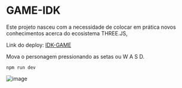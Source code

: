 # GAME-IDK

Este projeto nasceu com a necessidade de colocar em prática novos conhecimentos acerca do ecosistema THREE.JS,

Link do deploy: [IDK-GAME](https://ryanzitto.github.io/THREE-IDK/)

Mova o personagem pressionando as setas ou W A S D.

```
npm run dev

```

![image](https://user-images.githubusercontent.com/6551176/221732091-23ee52cb-4150-42fa-b998-43628d7a6b0d.png)
